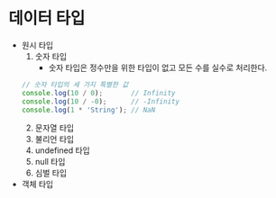# 데이터 타입
- 원시 타입
  1. 숫자 타입
     - 숫자 타입은 정수만을 위한 타입이 없고 모든 수를 실수로 처리한다.
  ```javascript
  // 숫자 타입의 세 가지 특별한 값
  console.log(10 / 0);       // Infinity
  console.log(10 / -0);      // -Infinity
  console.log(1 * 'String'); // NaN
  ```
  2. 문자열 타입
  3. 불리언 타입
  4. undefined 타입
  5. null 타입
  6. 심벌 타입
- 객체 타입 